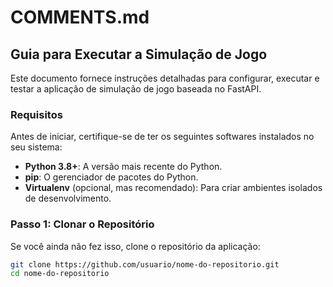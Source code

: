 # COMMENTS.md

## Guia para Executar a Simulação de Jogo

Este documento fornece instruções detalhadas para configurar, executar e testar a aplicação de simulação de jogo baseada no FastAPI.

### Requisitos

Antes de iniciar, certifique-se de ter os seguintes softwares instalados no seu sistema:

- **Python 3.8+**: A versão mais recente do Python.
- **pip**: O gerenciador de pacotes do Python.
- **Virtualenv** (opcional, mas recomendado): Para criar ambientes isolados de desenvolvimento.

### Passo 1: Clonar o Repositório

Se você ainda não fez isso, clone o repositório da aplicação:

```bash
git clone https://github.com/usuario/nome-do-repositorio.git
cd nome-do-repositorio